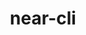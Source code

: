 ---
title: near-cli
excerpt: NEAR CLI is a Node.js application that relies on near-api-js to connect to and interact with the NEAR blockchain. Create accounts, access keys, sign & send transactions with this versatile command line interface tool.
type: near
link: https://github.com/near/near-cli
tags: api, cli, github, repository, near-api-js, near
createdAt: 2021-08-16
---